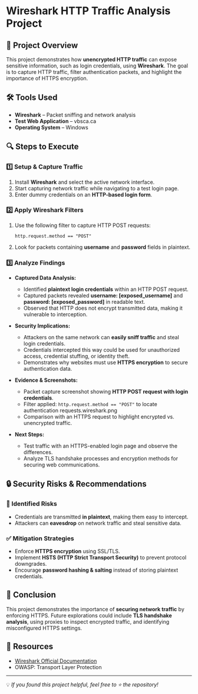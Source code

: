 # Wireshark HTTP Traffic Analysis Project

## 📌 Project Overview

This project demonstrates how **unencrypted HTTP traffic** can expose sensitive information, such as login credentials, using **Wireshark**. The goal is to capture HTTP traffic, filter authentication packets, and highlight the importance of HTTPS encryption.

## 🛠 Tools Used

- **Wireshark** – Packet sniffing and network analysis
- **Test Web Application** – vbsca.ca
- **Operating System** – Windows

## 🔍 Steps to Execute

### 1️⃣ Setup & Capture Traffic

1. Install **Wireshark** and select the active network interface.
2. Start capturing network traffic while navigating to a test login page.
3. Enter dummy credentials on an **HTTP-based login form**.

### 2️⃣ Apply Wireshark Filters

1. Use the following filter to capture HTTP POST requests:
   ```plaintext
   http.request.method == "POST"
   ```
2. Look for packets containing **username** and **password** fields in plaintext.

### 3️⃣ Analyze Findings

- **Captured Data Analysis:**

  - Identified **plaintext login credentials** within an HTTP POST request.
  - Captured packets revealed **username: [exposed\_username]** and **password: [exposed\_password]** in readable text.
  - Observed that HTTP does not encrypt transmitted data, making it vulnerable to interception.

- **Security Implications:**

  - Attackers on the same network can **easily sniff traffic** and steal login credentials.
  - Credentials intercepted this way could be used for unauthorized access, credential stuffing, or identity theft.
  - Demonstrates why websites must use **HTTPS encryption** to secure authentication data.

- **Evidence & Screenshots:**

  - Packet capture screenshot showing **HTTP POST request with login credentials**.
  - Filter applied: `http.request.method == "POST"` to locate authentication requests.wireshark.png
  - Comparison with an HTTPS request to highlight encrypted vs. unencrypted traffic.

- **Next Steps:**

  - Test traffic with an HTTPS-enabled login page and observe the differences.
  - Analyze TLS handshake processes and encryption methods for securing web communications.

## 🔒 Security Risks & Recommendations

### 🚨 Identified Risks

- Credentials are transmitted **in plaintext**, making them easy to intercept.
- Attackers can **eavesdrop** on network traffic and steal sensitive data.

### ✅ Mitigation Strategies

- Enforce **HTTPS encryption** using SSL/TLS.
- Implement **HSTS (HTTP Strict Transport Security)** to prevent protocol downgrades.
- Encourage **password hashing & salting** instead of storing plaintext credentials.

## 📌 Conclusion

This project demonstrates the importance of **securing network traffic** by enforcing HTTPS. Future explorations could include **TLS handshake analysis**, using proxies to inspect encrypted traffic, and identifying misconfigured HTTPS settings.

## 📂 Resources

- [Wireshark Official Documentation](https://www.wireshark.org/docs/)
- OWASP: Transport Layer Protection

---

💡 *If you found this project helpful, feel free to ⭐ the repository!*

